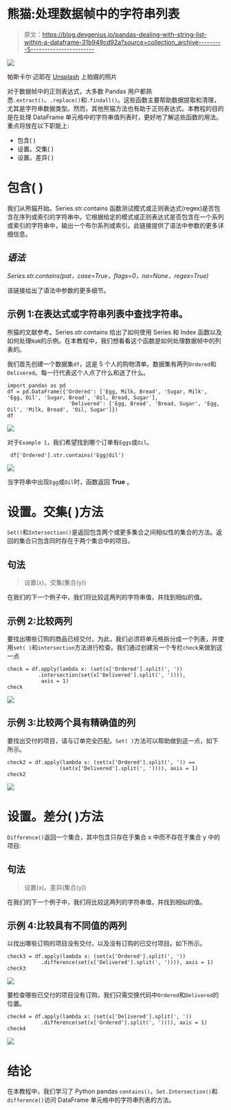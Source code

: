 # 熊猫:处理数据帧中的字符串列表

> 原文：<https://blog.devgenius.io/pandas-dealing-with-string-list-within-a-dataframe-31b949cd92a?source=collection_archive---------5----------------------->

![](img/bfe5d9e51d22d958fae2c638a75f3865.png)

帕斯卡尔·迈耶在 [Unsplash](https://unsplash.com/) 上拍摄的照片

对于数据帧中的正则表达式，大多数 Pandas 用户都熟悉`.extract()`、`.replace()`和`.findall()`。这些函数主要帮助数据提取和清理，尤其是字符串数据类型。然而，其他熊猫方法也有助于正则表达式。本教程的目的是在处理 DataFrame 单元格中的字符串值列表时，更好地了解这些函数的用法。重点将放在以下职能上:

*   包含( )
*   设置。交集( )
*   设置。差异( )

# 包含( )

我们从熊猫开始。Series.str.contains 函数测试模式或正则表达式(regex)是否包含在序列或索引的字符串中。它根据给定的模式或正则表达式是否包含在一个系列或索引的字符串中，输出一个布尔系列或索引。此链接提供了语法中参数的更多详细信息。

## *语法*

*Series.str.contains(pat，case=True，flags=0，na=None，regex=True)*

该链接给出了语法中参数的更多细节。

## 示例 1:在表达式或字符串列表中查找字符串。

熊猫的文献参考。Series.str.contains 给出了如何使用 Series 和 Index 函数以及如何处理`NaN`的示例。在本教程中，我们想看看这个函数是如何处理数据帧中的列表的。

我们首先创建一个数据集`df`，这是 5 个人的购物清单。数据集有两列`Ordered`和`Delivered`。每一行代表这个人点了什么和送了什么。

```
import pandas as pd
df = pd.DataFrame({'Ordered': ['Egg, Milk, Bread', 'Sugar, Milk', 'Egg, Oil', 'Sugar, Bread', 'Oil, Bread, Sugar'], 
                    'Delivered': ['Egg, Bread', 'Bread, Sugar', 'Egg, Oil', 'Milk, Bread', 'Oil, Sugar']})
df
```

![](img/4eeb4bed710b25fed05ce45645a2951a.png)

对于`Example 1`，我们希望找到哪个订单有`Eggs`或`Oil`。

```
 df['Ordered'].str.contains('Egg|Oil')
```

![](img/e1986b1e726e25765267087125f2c76f.png)

当字符串中出现`Egg`或`Oil`时，函数返回 **True** 。

# 设置。交集( )方法

`Set()`和`Intersection()`是返回包含两个或更多集合之间相似性的集合的方法。返回的集合只包含同时存在于两个集合中的项目。

## 句法

> 设置(x)。交集(集合(y))

在我们的下一个例子中，我们将比较这两列的字符串值，并找到相似的值。

## 示例 2:比较两列

要找出哪些订购的商品已经交付，为此，我们必须将单元格拆分成一个列表，并使用`set( )`和`intersection`方法进行检查。我们通过创建另一个专栏`check`来做到这一点

```
check = df.apply(lambda x: (set(x['Ordered'].split(', '))
          .intersection(set(x['Delivered'].split(', ')))), 
           axis = 1)
check
```

![](img/600a767c5ad3d5070e5b7aae5662b18b.png)

## 示例 3:比较两个具有精确值的列

要找出交付的项目，请与订单完全匹配。`Set( )`方法可以帮助做到这一点，如下所示。

```
check2 = df.apply(lambda x: (set(x['Ordered'].split(', ')) == 
                 (set(x['Delivered'].split(', ')))), axis = 1)
check2
```

![](img/43b0903ad49cb79b94c5f4ae9bebddfe.png)

# 设置。差分( )方法

`Difference()`返回一个集合，其中包含只存在于集合 x 中而不存在于集合 y 中的项目:

## 句法

> 设置(x)。差异(集合(y))

在我们的下一个例子中，我们将比较这两列的字符串值，并找到相似的值。

## 示例 4:比较具有不同值的两列

以找出哪些订购的项目没有交付，以及没有订购的已交付项目。如下所示。

```
check3 = df.apply(lambda x: (set(x['Ordered'].split(', '))
           .difference(set(x['Delivered'].split(', ')))), axis = 1)
check3
```

![](img/eea8a1f6a57a7f0c4a238b5d3f77d18c.png)

要检查哪些已交付的项目没有订购，我们只需交换代码中`Ordered`和`Delivered`的位置。

```
check4 = df.apply(lambda x: (set(x['Delivered'].split(', '))
           .difference(set(x['Ordered'].split(', ')))), axis = 1)
check4
```

![](img/300d0a6fc6d8849f695d663f182f3c1c.png)

# 结论

在本教程中，我们学习了 Python pandas `contains()`、`Set.Intersection()`和`difference()`访问 DataFrame 单元格中的字符串列表的方法。